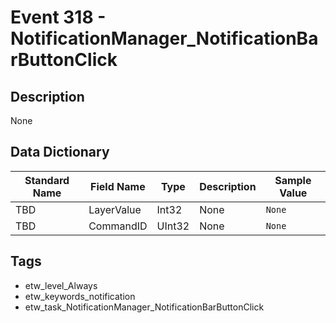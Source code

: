 # Event 318 - NotificationManager_NotificationBarButtonClick

## Description
None

## Data Dictionary
|Standard Name|Field Name|Type|Description|Sample Value|
|---|---|---|---|---|
|TBD|LayerValue|Int32|None|`None`|
|TBD|CommandID|UInt32|None|`None`|

## Tags
* etw_level_Always
* etw_keywords_notification
* etw_task_NotificationManager_NotificationBarButtonClick